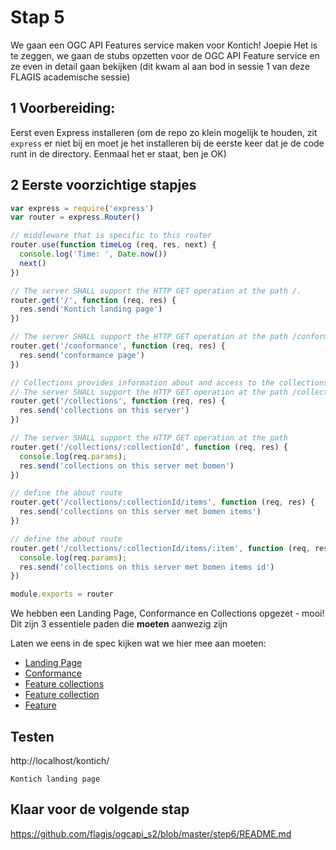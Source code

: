 # Stap 5

We gaan een OGC API Features service maken voor Kontich! Joepie
Het is te zeggen, we gaan de stubs opzetten voor de OGC API Feature service en ze even in detail gaan bekijken (dit kwam al aan bod in sessie 1 van deze FLAGIS academische sessie)

## 1 Voorbereiding:
Eerst even Express installeren (om de repo zo klein mogelijk te houden, zit `express` er niet bij en moet je het installeren bij de eerste keer dat je de code runt in de directory. Eenmaal het er staat, ben je OK)


## 2 Eerste voorzichtige stapjes
```javascript
var express = require('express')
var router = express.Router()

// middleware that is specific to this router
router.use(function timeLog (req, res, next) {
  console.log('Time: ', Date.now())
  next()
})

// The server SHALL support the HTTP GET operation at the path /.
router.get('/', function (req, res) {
  res.send('Kontich landing page')
})

// The server SHALL support the HTTP GET operation at the path /conformance.
router.get('/conformance', function (req, res) {
  res.send('conformance page')
})

// Collections provides information about and access to the collections.
// The server SHALL support the HTTP GET operation at the path /collections.
router.get('/collections', function (req, res) {
  res.send('collections on this server')
})

// The server SHALL support the HTTP GET operation at the path
router.get('/collections/:collectionId', function (req, res) {
  console.log(req.params);
  res.send('collections on this server met bomen')
})

// define the about route
router.get('/collections/:collectionId/items', function (req, res) {
  res.send('collections on this server met bomen items')
})

// define the about route
router.get('/collections/:collectionId/items/:item', function (req, res) {
  console.log(req.params);
  res.send('collections on this server met bomen items id')
})

module.exports = router
```

We hebben een Landing Page, Conformance en Collections opgezet - mooi!
Dit zijn 3 essentiele paden die **moeten** aanwezig zijn

Laten we eens in de spec kijken wat we hier mee aan moeten:
- [Landing Page](http://docs.opengeospatial.org/is/17-069r3/17-069r3.html#_api_landing_page)
- [Conformance](https://docs.opengeospatial.org/is/17-069r3/17-069r3.html#_declaration_of_conformance_classes)
- [Feature collections](https://docs.opengeospatial.org/is/17-069r3/17-069r3.html#_collections_)
- [Feature collection](https://docs.opengeospatial.org/is/17-069r3/17-069r3.html#_collection_)
- [Feature](http://docs.opengeospatial.org/is/17-069r3/17-069r3.html#_items_)

## Testen

http://localhost/kontich/

`Kontich landing page`

## Klaar voor de volgende stap
https://github.com/flagis/ogcapi_s2/blob/master/step6/README.md
